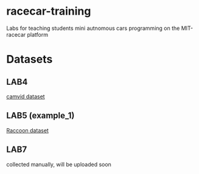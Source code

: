 # racecar-training
Labs for teaching students mini autnomous cars programming on the MIT-racecar platform 

# Datasets

## LAB4
[camvid dataset](https://github.com/mostafaizz/camvid)

## LAB5 (example_1)
[Raccoon dataset](https://github.com/datitran/raccoon_dataset)

## LAB7
collected manually, will be uploaded soon
